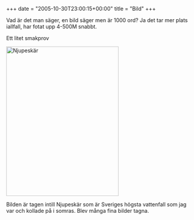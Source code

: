 +++
date = "2005-10-30T23:00:15+00:00"
title = "Bild"
+++

Vad är det man säger, en bild säger men är 1000 ord? Ja det tar mer plats iallfall, har fotat upp 4-500M snabbt.

Ett litet smakprov

<img src="http://junkpile.mine.nu/~s/blogg/media/ns-1.jpg" width="300" height="400" alt="Njupeskär" />

Bilden är tagen intill Njupeskär som är Sveriges högsta vattenfall som jag var och kollade på i somras. Blev många fina bilder tagna.

<small></small>
